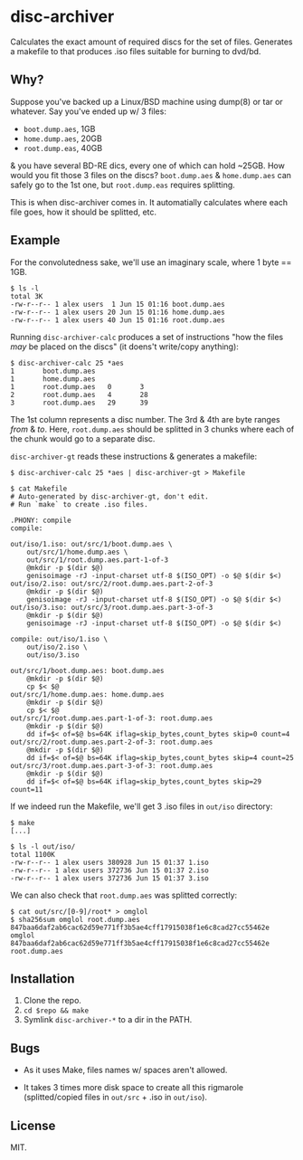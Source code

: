 # disc-archiver

Calculates the exact amount of required discs for the set of
files. Generates a makefile to that produces .iso files suitable for
burning to dvd/bd.

## Why?

Suppose you've backed up a Linux/BSD machine using dump(8) or tar or
whatever. Say you've ended up w/ 3 files:

* `boot.dump.aes`, 1GB
* `home.dump.aes`, 20GB
* `root.dump.eas`, 40GB

& you have several BD-RE dics, every one of which can hold ~25GB. How
would you fit those 3 files on the discs? `boot.dump.aes` &
`home.dump.aes` can safely go to the 1st one, but `root.dump.eas`
requires splitting.

This is when disc-archiver comes in. It automatially calculates where
each file goes, how it should be splitted, etc.


## Example

For the convolutedness sake, we'll use an imaginary scale, where 1 byte ==
1GB.

```
$ ls -l
total 3K
-rw-r--r-- 1 alex users  1 Jun 15 01:16 boot.dump.aes
-rw-r--r-- 1 alex users 20 Jun 15 01:16 home.dump.aes
-rw-r--r-- 1 alex users 40 Jun 15 01:16 root.dump.aes
```

Running `disc-archiver-calc` produces a set of instructions "how the
files _may_ be placed on the discs" (it doens't write/copy anything):

```
$ disc-archiver-calc 25 *aes
1       boot.dump.aes
1       home.dump.aes
1       root.dump.aes   0       3
2       root.dump.aes   4       28
3       root.dump.aes   29      39
```

The 1st column represents a disc number. The 3rd & 4th are byte ranges
_from_ & _to_. Here, `root.dump.aes` should be splitted in 3 chunks
where each of the chunk would go to a separate disc.

`disc-archiver-gt` reads these instructions & generates a makefile:

```
$ disc-archiver-calc 25 *aes | disc-archiver-gt > Makefile

$ cat Makefile
# Auto-generated by disc-archiver-gt, don't edit.
# Run `make` to create .iso files.

.PHONY: compile
compile:

out/iso/1.iso: out/src/1/boot.dump.aes \
	out/src/1/home.dump.aes \
	out/src/1/root.dump.aes.part-1-of-3
	@mkdir -p $(dir $@)
	genisoimage -rJ -input-charset utf-8 $(ISO_OPT) -o $@ $(dir $<)
out/iso/2.iso: out/src/2/root.dump.aes.part-2-of-3
	@mkdir -p $(dir $@)
	genisoimage -rJ -input-charset utf-8 $(ISO_OPT) -o $@ $(dir $<)
out/iso/3.iso: out/src/3/root.dump.aes.part-3-of-3
	@mkdir -p $(dir $@)
	genisoimage -rJ -input-charset utf-8 $(ISO_OPT) -o $@ $(dir $<)

compile: out/iso/1.iso \
	out/iso/2.iso \
	out/iso/3.iso

out/src/1/boot.dump.aes: boot.dump.aes
	@mkdir -p $(dir $@)
	cp $< $@
out/src/1/home.dump.aes: home.dump.aes
	@mkdir -p $(dir $@)
	cp $< $@
out/src/1/root.dump.aes.part-1-of-3: root.dump.aes
	@mkdir -p $(dir $@)
	dd if=$< of=$@ bs=64K iflag=skip_bytes,count_bytes skip=0 count=4
out/src/2/root.dump.aes.part-2-of-3: root.dump.aes
	@mkdir -p $(dir $@)
	dd if=$< of=$@ bs=64K iflag=skip_bytes,count_bytes skip=4 count=25
out/src/3/root.dump.aes.part-3-of-3: root.dump.aes
	@mkdir -p $(dir $@)
	dd if=$< of=$@ bs=64K iflag=skip_bytes,count_bytes skip=29 count=11
```

If we indeed run the Makefile, we'll get 3 .iso files in `out/iso`
directory:

```
$ make
[...]

$ ls -l out/iso/
total 1100K
-rw-r--r-- 1 alex users 380928 Jun 15 01:37 1.iso
-rw-r--r-- 1 alex users 372736 Jun 15 01:37 2.iso
-rw-r--r-- 1 alex users 372736 Jun 15 01:37 3.iso
```
We can also check that `root.dump.aes` was splitted correctly:

```
$ cat out/src/[0-9]/root* > omglol
$ sha256sum omglol root.dump.aes
847baa6daf2ab6cac62d59e771ff3b5ae4cff17915038f1e6c8cad27cc55462e  omglol
847baa6daf2ab6cac62d59e771ff3b5ae4cff17915038f1e6c8cad27cc55462e  root.dump.aes
```


## Installation

1. Clone the repo.
2. `cd $repo && make`
3. Symlink `disc-archiver-*` to a dir in the PATH.


## Bugs

* As it uses Make, files names w/ spaces aren't allowed.

* It takes 3 times more disk space to create all this rigmarole
  (splitted/copied files in `out/src` + .iso in `out/iso`).

## License

MIT.
